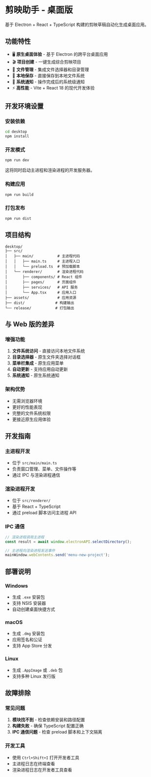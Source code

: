 # 剪映助手 - 桌面版

基于 Electron + React + TypeScript 构建的剪映草稿自动化生成桌面应用。

## 功能特性

- 🖥️ **原生桌面体验** - 基于 Electron 的跨平台桌面应用
- 🎬 **项目创建** - 一键生成综合剪映项目
- 📁 **文件管理** - 集成文件选择器和目录管理
- 💾 **本地保存** - 直接保存到本地文件系统
- 🔔 **系统通知** - 操作完成后的系统级通知
- ⚡ **高性能** - Vite + React 18 的现代开发体验

## 开发环境设置

### 安装依赖
```bash
cd desktop
npm install
```

### 开发模式
```bash
npm run dev
```
这将同时启动主进程和渲染进程的开发服务器。

### 构建应用
```bash
npm run build
```

### 打包发布
```bash
npm run dist
```

## 项目结构

```
desktop/
├── src/
│   ├── main/           # 主进程代码
│   │   ├── main.ts     # 主进程入口
│   │   └── preload.ts  # 预加载脚本
│   └── renderer/       # 渲染进程代码
│       ├── components/ # React 组件
│       ├── pages/      # 页面组件
│       ├── services/   # API 服务
│       └── App.tsx     # 应用入口
├── assets/             # 应用资源
├── dist/              # 构建输出
└── release/           # 打包输出
```

## 与 Web 版的差异

### 增强功能
1. **文件系统访问** - 直接访问本地文件系统
2. **目录选择器** - 原生文件夹选择对话框
3. **菜单栏集成** - 原生应用菜单
4. **自动更新** - 支持应用自动更新
5. **系统通知** - 原生系统通知

### 架构优势
- 无需浏览器环境
- 更好的性能表现
- 完整的文件系统权限
- 更接近原生应用体验

## 开发指南

### 主进程开发
- 位于 `src/main/main.ts`
- 负责窗口管理、菜单、文件操作等
- 通过 IPC 与渲染进程通信

### 渲染进程开发
- 位于 `src/renderer/`
- 基于 React + TypeScript
- 通过 preload 脚本访问主进程 API

### IPC 通信
```typescript
// 渲染进程调用主进程
const result = await window.electronAPI.selectDirectory();

// 主进程向渲染进程发送事件
mainWindow.webContents.send('menu-new-project');
```

## 部署说明

### Windows
- 生成 `.exe` 安装包
- 支持 NSIS 安装器
- 自动创建桌面快捷方式

### macOS
- 生成 `.dmg` 安装包
- 应用签名和公证
- 支持 App Store 分发

### Linux
- 生成 `.AppImage` 或 `.deb` 包
- 支持多种 Linux 发行版

## 故障排除

### 常见问题
1. **模块找不到** - 检查依赖安装和路径配置
2. **构建失败** - 确保 TypeScript 配置正确
3. **IPC 通信问题** - 检查 preload 脚本和上下文隔离

### 开发工具
- 使用 `Ctrl+Shift+I` 打开开发者工具
- 主进程日志在终端查看
- 渲染进程日志在开发者工具查看
